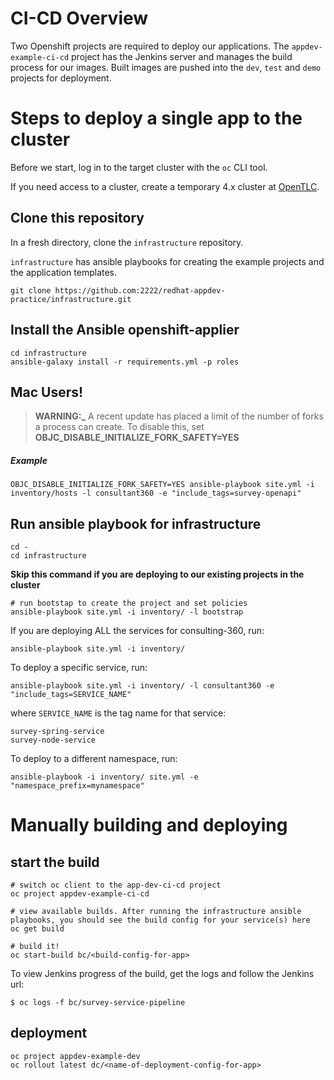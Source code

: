 # CI-CD Overview

Two Openshift projects are required to deploy our applications.
The `appdev-example-ci-cd` project has the Jenkins server and manages the build process for our images. Built images are pushed into the `dev`, `test` and `demo` projects for deployment.


# Steps to deploy a single app to the cluster

Before we start, log in to the target cluster with the `oc` CLI tool. 

If you need access to a cluster, create a temporary 4.x cluster at [OpenTLC](https://labs.opentlc.com).

## Clone this repository

In a fresh directory, clone the `infrastructure` repository.

`infrastructure` has ansible playbooks for creating the example projects and the application templates.  

```
git clone https://github.com:2222/redhat-appdev-practice/infrastructure.git
```

## Install the Ansible openshift-applier

```
cd infrastructure
ansible-galaxy install -r requirements.yml -p roles
```

## Mac Users!

> **WARNING:\_** A recent update has placed a limit of the number of forks a process can create. To disable this, set **OBJC_DISABLE_INITIALIZE_FORK_SAFETY=YES**

##### Example

```
OBJC_DISABLE_INITIALIZE_FORK_SAFETY=YES ansible-playbook site.yml -i inventory/hosts -l consultant360 -e "include_tags=survey-openapi"
```
## Run ansible playbook for infrastructure

```
cd -
cd infrastructure
```
**Skip this command if you are deploying to our existing projects in the cluster**
```
# run bootstap to create the project and set policies
ansible-playbook site.yml -i inventory/ -l bootstrap
```

If you are deploying ALL the services for consulting-360, run:
```
ansible-playbook site.yml -i inventory/ 
```

To deploy a specific service, run:
```
ansible-playbook site.yml -i inventory/ -l consultant360 -e "include_tags=SERVICE_NAME"
``` 
where `SERVICE_NAME` is the tag name for that service:

```
survey-spring-service
survey-node-service

```

To deploy to a different namespace, run:
```
ansible-playbook -i inventory/ site.yml -e "namespace_prefix=mynamespace"
```

# Manually building and deploying

## start the build

```
# switch oc client to the app-dev-ci-cd project
oc project appdev-example-ci-cd

# view available builds. After running the infrastructure ansible playbooks, you should see the build config for your service(s) here
oc get build

# build it!
oc start-build bc/<build-config-for-app>
```

To view Jenkins progress of the build, get the logs and follow the Jenkins url:
```
$ oc logs -f bc/survey-service-pipeline
```

## deployment

```
oc project appdev-example-dev
oc rollout latest dc/<name-of-deployment-config-for-app>
```
